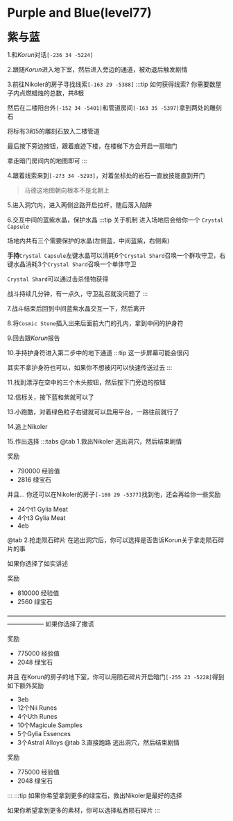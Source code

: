 # Purple and Blue(level77)
<span style="font-size: 25px;">**紫与蓝**</span>

1.和*Korun*对话`[-236 34 -5224]`

2.跟随*Korun*进入地下室，然后进入旁边的通道，被劝退后触发剧情

3.前往Nikoler的房子寻找线索`[-163 29 -5388]`
:::tip 如何获得线索?
你需要数屋子内点燃蜡烛的总数，共8根

然后在二楼阳台外`[-152 34 -5401]`和管道房间`[-163 35 -5397]`拿到两处的雕刻石

将标有3和5的雕刻石放入二楼管道

最后按下旁边按钮，跟着痕迹下楼，在楼梯下方会开启一扇暗门

拿走暗门房间内的地图即可
:::

4.跟着线索来到`[-273 34 -5293]`，对着坐标处的岩石一直放技能直到开门
>马德这地图朝向根本不是北朝上

5.进入洞穴内，进入两侧岔路开启拉杆，随后落入陷阱

6.交互中间的蓝紫水晶，保护水晶
:::tip 关于机制
进入场地后会给你一个 `Crystal Capsule`

场地内共有三个需要保护的水晶(左侧蓝，中间蓝紫，右侧紫)

**手持**`Crystal Capsule`左键水晶可以消耗6个`Crystal Shard`召唤一个群攻守卫，右键水晶消耗3个`Crystal Shard`召唤一个单体守卫

`Crystal Shard`可以通过击杀怪物获得

战斗持续几分钟，有一点久，守卫乱召就没问题了
:::

7.战斗结束后回到中间蓝紫水晶交互一下，然后离开

8.将`Cosmic Stone`插入出来后面前大门的孔内，拿到中间的护身符

9.回去跟*Korun*报告

10.手持护身符进入第二步中的地下通道
:::tip
这一步屏幕可能会很闪

其实不拿护身符也可以，如果你不想被闪可以快速传送过去
:::

11.找到漂浮在空中的三个木头按钮，然后按下门旁边的按钮

12.信标关，按下蓝和紫就可以了

13.小跑酷，对着绿色粒子右键就可以启用平台，一路往前就行了

14.追上Nikoler

15.作出选择
:::tabs
@tab 1.救出Nikoler
逃出洞穴，然后结束剧情

奖励
+ 790000 经验值
+ 2816 绿宝石
  
并且...
你还可以在Nikoler的房子`[-169 29 -5377]`找到他，还会再给你一些奖励
+ 24个t1 Gylia Meat
+ 4个t3 Gylia Meat
+ 4eb

@tab 2.抢走陨石碎片
在逃出洞穴后，你可以选择是否告诉Korun关于拿走陨石碎片的事

如果你选择了如实讲述

奖励
+ 810000 经验值
+ 2560 绿宝石
  
——————————————————————————————————————————
如果你选择了撒谎

奖励
+ 775000 经验值
+ 2048 绿宝石
  
并且
在Korun的房子的地下室，你可以用陨石碎片开启暗门`[-255 23 -5228]`得到如下额外奖励
+ 3eb
+ 12个Nii Runes
+ 4个Uth Runes
+ 10个Magicule Samples
+ 5个Gylia Essences
+ 3个Astral Alloys
@tab 3.直接跑路
逃出洞穴，然后结束剧情

奖励
+ 775000 经验值
+ 2048 绿宝石

:::
:::tip
如果你希望拿到更多的绿宝石，救出Nikoler是最好的选择

如果你希望拿到更多的素材，你可以选择私吞陨石碎片
:::
